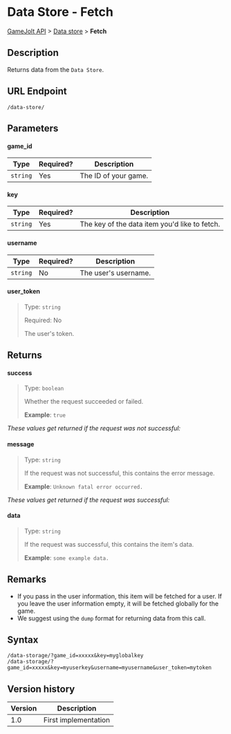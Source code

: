 # Data Store - Fetch

[GameJolt API](../index.md) > [Data store](index.md) > __Fetch__

## Description

Returns data from the `Data Store`.

## URL Endpoint

```
/data-store/
```

## Parameters

#### game_id

Type | Required? | Description
--- | --- | ---
`string` | Yes | The ID of your game.

#### key

Type | Required? | Description
--- | --- | ---
`string` | Yes | The key of the data item you'd like to fetch.

#### username

Type | Required? | Description
--- | --- | ---
`string` | No | The user's username.

#### user_token
> Type: `string`
>
> Required: No
>
> The user's token.

## Returns

#### success
> Type: `boolean`
>
> Whether the request succeeded or failed.
>
> __Example__: `true`

_These values get returned if the request was not successful:_

#### message
> Type: `string`
>
> If the request was not successful, this contains the error message.
>
> __Example__: `Unknown fatal error occurred.`

_These values get returned if the request was successful:_

#### data
> Type: `string`
>
> If the request was successful, this contains the item's data.
>
> __Example__: `some example data.`

## Remarks

- If you pass in the user information, this item will be fetched for a user. If you leave the user information empty, it will be fetched globally for the game.
- We suggest using the `dump` format for returning data from this call.

## Syntax

```
/data-storage/?game_id=xxxxx&key=myglobalkey
/data-storage/?game_id=xxxxx&key=myuserkey&username=myusername&user_token=mytoken
```

## Version history

Version		 | Description
---			 | ---
1.0			 | First implementation